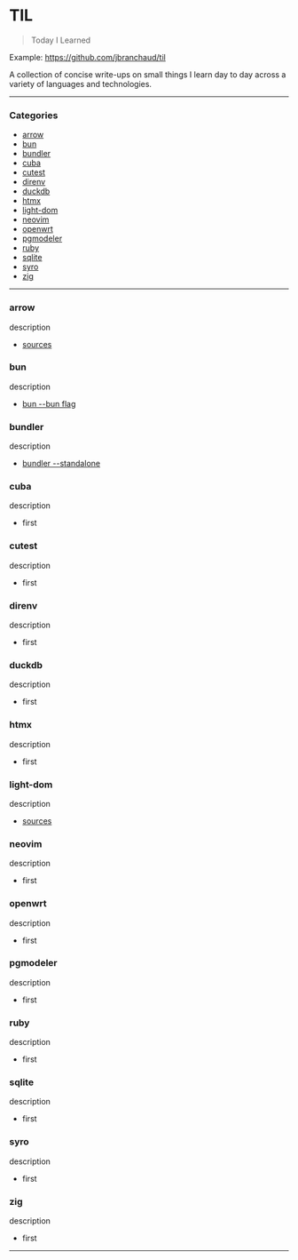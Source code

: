 # TIL

> Today I Learned

Example: https://github.com/jbranchaud/til

A collection of concise write-ups on small things I learn day to day across a
variety of languages and technologies.

---

### Categories

- [arrow](#arrow)
- [bun](#bun)
- [bundler](#bundler)
- [cuba](#cuba)
- [cutest](#cutest)
- [direnv](#direnv)
- [duckdb](#duckdb)
- [htmx](#htmx)
- [light-dom](#light-dom)
- [neovim](#neovim)
- [openwrt](#openwrt)
- [pgmodeler](#pgmodeler)
- [ruby](#ruby)
- [sqlite](#sqlite)
- [syro](#syro)
- [zig](#zig)

---

### arrow

description

- [sources](arrow/sources.md)

### bun

description

- [bun --bun flag](bun/bun-flag.md)

### bundler

description

- [bundler --standalone](bundler/standalone-bundle.md)

### cuba

description

- first

### cutest

description

- first

### direnv

description

- first

### duckdb

description

- first

### htmx

description

- first

### light-dom

description

- [sources](light-dom/sources.md)

### neovim

description

- first

### openwrt

description

- first

### pgmodeler

description

- first

### ruby

description

- first

### sqlite

description

- first

### syro

description

- first

### zig

description

- first

---
